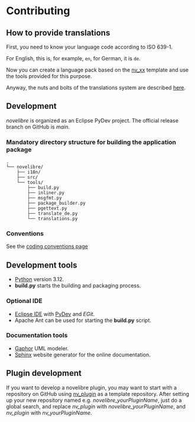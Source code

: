 # Contributing

## How to provide translations

First, you need to know your language code according to ISO 639-1.

For English, this is, for example, `en`, for German, it is `de`.

Now you can create a language pack based on the [nv_xx](https://github.com/peter88213/nv_xx) 
template and use the tools provided for this purpose. 

Anyway, the nuts and bolts of the translations system are described [here](TRANSLATE-md).



## Development

*novelibre* is organized as an Eclipse PyDev project. 
The official release branch on GitHub is *main*.

### Mandatory directory structure for building the application package

```
.
└── novelibre/
    ├── i18n/
    ├── src/
    └── tools/ 
        ├── build.py
        ├── inliner.py
        ├── msgfmt.py
        ├── package_builder.py
        ├── pgettext.py
        ├── translate_de.py
        └── translations.py
```

### Conventions

See the [coding conventions page](docs/conventions.md)

## Development tools

- [Python](https://python.org) version 3.12.
- **build.py** starts the building and packaging process.

### Optional IDE
- [Eclipse IDE](https://eclipse.org) with [PyDev](https://pydev.org) and *EGit*.
- Apache Ant can be used for starting the **build.py** script.

### Documentation tools
- [Gaphor](https://gaphor.org/) UML modeler. 
- [Sphinx](https://www.sphinx-doc.org) website generator for the online documentation.

## Plugin development

If you want to develop a novelibre plugin, you may want to start with a repository on GitHub using [nv_plugin](https://github.com/peter88213/nv_plugin) as a template repository. After setting up your new repository 
named e.g. *novelibre_yourPluginName*, just do a global search, and replace 
*nv_plugin* with *novelibre_yourPluginName*, and *nv_plugin* with *nv_yourPluginName*. 


